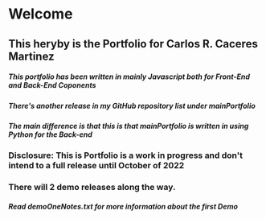 #                       Welcome

## This heryby is the Portfolio for Carlos R. Caceres Martinez 

##### This portfolio has been written in mainly Javascript both for Front-End and Back-End Coponents
##### There's another release in my GitHub repository list under mainPortfolio
##### The main difference is that this is that mainPortfolio is written in using Python for the Back-end

### Disclosure: This is Portfolio is a work in progress and don't intend to a full release until October of 2022
###             There will 2 demo releases along the way.

##### Read demoOneNotes.txt for more information about the first Demo



